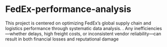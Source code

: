 # FedEx-performance-analysis
This project is centered on optimizing FedEx’s global supply chain and logistics performance through systematic data analysis. . Any inefficiencies—whether delays, high freight costs, or inconsistent vendor reliability—can result in both financial losses and reputational damage
